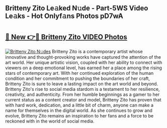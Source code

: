 ## Britteny Zito Le𝚊ked N𝚞de - Part-5WS Video Le𝚊ks - Hot Onlyf𝚊ns Photos pD7wA

# <h2><a href="http://ab4029.deff.icu/?id=Britteny+Zito">🔗 New 👉🔴 Britteny Zito VIDEO Photos</a></h2>

[![Britteny Zito N𝚞des](https://i.imgur.com/rIISA9y.gif)](http://ab4029.deff.icu/?id=Britteny+Zito)
Britteny Zito is a contemporary artist whose innovative and thought-provoking works have captured the attention of the art world. Her unique artistic vision, coupled with her ability to connect with viewers on a deep emotional level, has earned her a place among the rising stars of contemporary art. With her continued exploration of the human condition and her commitment to pushing the boundaries of her craft, Britteny Zito is sure to leave a lasting impact on the art world and beyond. Britteny Zito's rise to social media stardom is a testament to her resilience, creativity, and authenticity. From her humble beginnings as a gamer to her current status as a content creator and model, Britteny Zito has proven that with hard work, dedication, and a little bit of charm, anyone can make a name for themselves in the digital world. As she continues to grow and evolve, Britteny Zito remains an inspiration to her fans and a force to be reckoned with in the world of social media.
